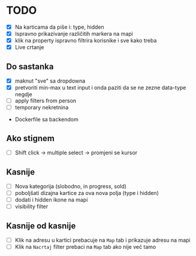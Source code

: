 # TODO

- [x] Na karticama da piše i: type, hidden
- [x] Ispravno prikazivanje različitih markera na mapi
- [x] klik na property ispravno filtrira korisnike i sve kako treba
- [x] Live crtanje

## Do sastanka

- [x] maknut "sve" sa dropdowna
- [x] pretvoriti min-max u text input i onda paziti da se ne zezne data-type negdje
- [ ] apply filters from person
- [ ] temporary nekretnina
- Dockerfile sa backendom

## Ako stignem

- [ ] Shift click -> multiple select -> promjeni se kursor

## Kasnije

- [ ] Nova kategorija (slobodno, in progress, sold)
- [ ] poboljšati dizajna kartice za ova nova polja (type i hidden)
- [ ] dodati i hidden ikone na mapi
- [ ] visibility filter

## Kasnije od kasnije

- [ ] Klik na adresu u kartici prebacuje na `Map` tab i prikazuje adresu na mapi
- [ ] Klik na `Nacrtaj` filter prebaci na `Map` tab ako nije već tamo
